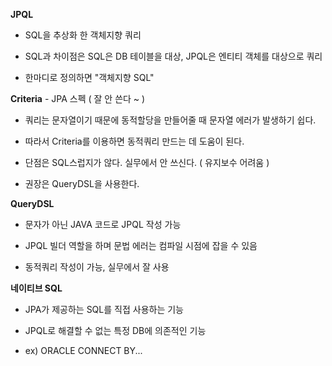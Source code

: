 **JPQL**

- SQL을 추상화 한 객체지향 쿼리

- SQL과 차이점은 SQL은 DB 테이블을 대상, JPQL은 엔티티 객체를 대상으로 쿼리

- 한마디로 정의하면 "객체지향 SQL"

**Criteria** - JPA 스펙 ( 잘 안 쓴다 ~ )

- 쿼리는 문자열이기 때문에 동적할당을 만들어줄 때 문자열 에러가 발생하기 쉽다.

- 따라서 Criteria를 이용하면 동적쿼리 만드는 데 도움이 된다.

- 단점은 SQL스럽지가 않다. 실무에서 안 쓰신다. ( 유지보수 어려움 )

- 권장은 QueryDSL을 사용한다.

**QueryDSL**

- 문자가 아닌 JAVA 코드로 JPQL 작성 가능

- JPQL 빌더 역할을 하며 문법 에러는 컴파일 시점에 잡을 수 있음

- 동적쿼리 작성이 가능, 실무에서 잘 사용

**네이티브 SQL**

- JPA가 제공하는 SQL를 직접 사용하는 기능

- JPQL로 해결할 수 없는 특정 DB에 의존적인 기능

- ex) ORACLE  CONNECT BY...